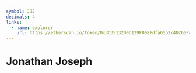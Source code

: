 ```yaml
---
symbol: JJJ
decimals: 4
links:
  - name: explorer
    url: https://etherscan.io/token/0x3C35132D0b129F068Fdfa65b2c4D265Fa5d8CEa6
---
```


# Jonathan Joseph
